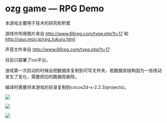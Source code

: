 ozg game — RPG Demo
================

本游戏主要用于技术的研究和积累


游戏中所用图片来自 http://www.66rpg.com/type.php?t=17 和 http://usui.moo.jp/rpg_tukuru.html

声音文件来自 http://www.66rpg.com/type.php?t=17


目前只部署了ios平台。

游戏第一次启动的时候会把数据库复制到可写文件夹，若数据库结构因为一些改动发生了变化，需要把旧的数据库删除。

编译时需要将本游戏的目录复制到cocos2d-x-2.2.3/projects/。

![](https://raw.github.com/ouzhigang/OzgGameRPG/master/screenshot1.png)

![](https://raw.github.com/ouzhigang/OzgGameRPG/master/screenshot2.png)

![](https://raw.github.com/ouzhigang/OzgGameRPG/master/screenshot3.png)
